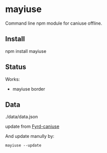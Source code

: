 mayiuse
=======

Command line npm module for caniuse offline.

## Install

npm install mayiuse

## Status

Works:

- mayiuse border


## Data

./data/data.json

update from [Fyrd-caniuse](https://github.com/Fyrd/caniuse/blob/master/data.json)

And update manully by:

```
mayiuse --update
```